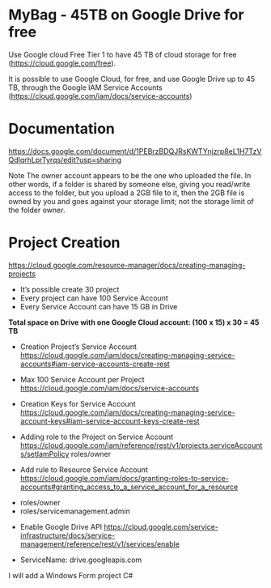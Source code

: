 # MyBag - 45TB on Google Drive for free
Use Google cloud Free Tier 1 to have 45 TB of cloud storage for free (https://cloud.google.com/free).

It is possible to use Google Cloud, for free, and use Google Drive up to 45 TB, through the Google IAM Service Accounts (https://cloud.google.com/iam/docs/service-accounts)

# Documentation
https://docs.google.com/document/d/1PEBrzBDQJRsKWTYnjzrp8eL1H7TzVQdIqrhLprTyrqs/edit?usp=sharing


Note
The owner account appears to be the one who uploaded the file. In other words, if a folder is shared by someone else, giving you read/write access to the folder, but you upload a 2GB file to it, then the 2GB file is owned by you and goes against your storage limit; not the storage limit of the folder owner.


# Project Creation
https://cloud.google.com/resource-manager/docs/creating-managing-projects
- It’s possible create 30 project
- Every project can have 100 Service Account
- Every Service Account can have 15 GB in Drive

**Total space on Drive with one Google Cloud account: (100 x 15) x 30 = 45 TB**


+ Creation Project’s Service Account
https://cloud.google.com/iam/docs/creating-managing-service-accounts#iam-service-accounts-create-rest

+ Max 100 Service Account per Project
https://cloud.google.com/iam/docs/service-accounts 

+ Creation Keys for Service Account
https://cloud.google.com/iam/docs/creating-managing-service-account-keys#iam-service-account-keys-create-rest 

+ Adding role to the Project on Service Account
https://cloud.google.com/iam/reference/rest/v1/projects.serviceAccounts/setIamPolicy 
roles/owner

+ Add rule to Resource Service Account
https://cloud.google.com/iam/docs/granting-roles-to-service-accounts#granting_access_to_a_service_account_for_a_resource
- roles/owner
- roles/servicemanagement.admin

+ Enable Google Drive API
https://cloud.google.com/service-infrastructure/docs/service-management/reference/rest/v1/services/enable
- ServiceName: drive.googleapis.com


I will add a Windows Form project C#
